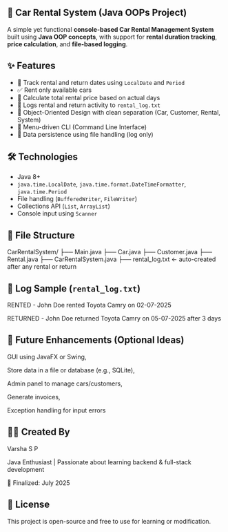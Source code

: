 ## 🚗 Car Rental System (Java OOPs Project)

A simple yet functional **console-based Car Rental Management System** built using **Java OOP concepts**, with support for **rental duration tracking**, **price calculation**, and **file-based logging**.


## ✨ Features

- 📅 Track rental and return dates using `LocalDate` and `Period`
- ✅ Rent only available cars
- 💸 Calculate total rental price based on actual days
- 🧾 Logs rental and return activity to `rental_log.txt`
- 📂 Object-Oriented Design with clean separation (Car, Customer, Rental, System)
- 🔁 Menu-driven CLI (Command Line Interface)
- 💾 Data persistence using file handling (log only)


## 🛠 Technologies

- Java 8+  
- `java.time.LocalDate`, `java.time.format.DateTimeFormatter`, `java.time.Period`
- File handling (`BufferedWriter`, `FileWriter`)  
- Collections API (`List`, `ArrayList`)  
- Console input using `Scanner`


## 📁 File Structure

CarRentalSystem/
├── Main.java
├── Car.java
├── Customer.java
├── Rental.java
├── CarRentalSystem.java
├── rental_log.txt ← auto-created after any rental or return


## 🧾 Log Sample (`rental_log.txt`)

RENTED - John Doe rented Toyota Camry on 02-07-2025

RETURNED - John Doe returned Toyota Camry on 05-07-2025 after 3 days

## 🚀 Future Enhancements (Optional Ideas)

GUI using JavaFX or Swing, 

Store data in a file or database (e.g., SQLite), 

Admin panel to manage cars/customers, 

Generate invoices, 

Exception handling for input errors

## 🙋‍♀️ Created By

Varsha S P

Java Enthusiast | Passionate about learning backend & full-stack development

📅 Finalized: July 2025


## 📜 License

This project is open-source and free to use for learning or modification.
